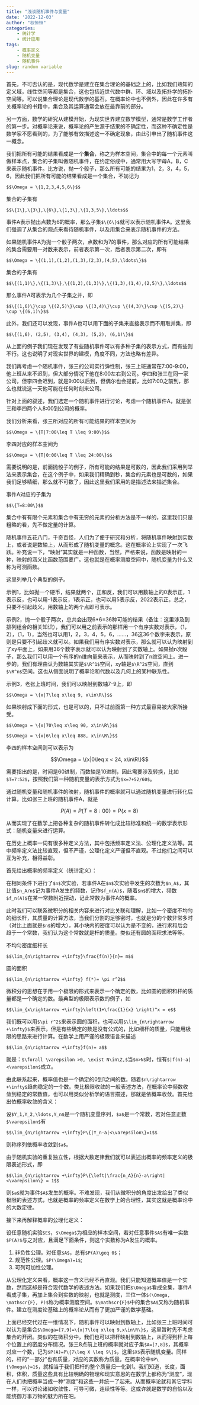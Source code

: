 ```yaml
---
title: "浅谈随机事件与变量"
date: '2022-12-03'
author: "权恒恒"
categories: 
	- 统计学
	- 统计应用
tags: 
	- 概率定义
	- 随机变量
	- 随机事件
slug: random variable
---
```


首先，不可否认的是，现代数学是建立在集合理论的基础之上的，比如我们熟知的定义域，线性空间等都是集合，这也包括近世代数中群、环、域以及拓扑学的拓扑空间等。可以说集合理论是现代数学的基石。在概率论中也不例外，因此在许多有关概率论的书籍中，集合及其运算通常会放在最靠前的部分。

另一方面，数学的研究从建模开始，为现实世界建立数学模型，通常是数学工作者的第一步。对概率论来说，概率论的产生源于结果的不确定性，而这种不确定性是数学家不愿看到的，为了能够有效描述这一不确定现象，由此引申出了随机事件这一概念。

我们把所有可能的结果看成是一个**集合**，称之为样本空间，集合中的每一个元素叫做样本点，集合的子集叫做随机事件，在约定俗成中，通常用大写字母A，B，C来表示随机事件。比方说，抛一个骰子，那么所有可能的结果为1，2，3，4，5，6，因此我们把所有可能的结果看成是一个集合，不妨记为

`$$\Omega = \{1,2,3,4,5,6\}$$`

集合的子集有

`$$\{1\},\{3\},\{6\},\{1,3\},\{1,3,5\},\ldots$$`

事件A表示抛出点数为6的概率，那么子集`$\{6\}$`就可以表示随机事件A。这里我们强调了从集合的观点来看待随机事件，以及用集合来表示随机事件的方法。

如果随机事件A为抛一个骰子两次，点数和为7的事件，那么对应的所有可能结果的集合需要用一对数来表示，前者表示第一次，后者表示第二次，即有

`$$\Omega = \{(1,1),(1,2),(1,3),(2,3),(4,5),\ldots\}$$`

集合的子集有

`$$\{(1,1)\},\{(1,3)\},\{(1,2),(1,3)\},\{(1,3),(1,4),(2,5)\},\ldots$$`

那么事件A可表示为几个子集之并，即

`$$\{(1,6)\}\cup \{(2,5)\}\cup \{(3,4)\}\cup \{(4,3)\}\cup \{(5,2)\} \cup \{(6,1)\}$$`

此外，我们还可以发现，事件A也可以用下面的子集来直接表示而不用取并集，即

`$$\{(1,6), (2,5), (3,4), (4,3), (5,2), (6,1)\}$$`

从上面的例子我们现在发现了有些随机事件可以有多种子集的表示方式，而有些则不行。这也说明了对现实世界的建模，角度不同，方法也略有差异。

我们再考虑一个随机事件，张三的公司实行弹性制，张三上班通常在7:00-9:00，他上班从来不迟到，但大部分情况下他在8:00左右到公司。李四和张三在同一家公司，但李四会迟到，就是9:00以后到，但偶尔也会提前，比如7:00之前到，那么也就说这一天他可能在任何时刻来公司。

针对上面的叙述，我们选定一个随机事件进行讨论，考虑一个随机事件A，就是张三和李四两个人8:00到公司的概率。

我们分析来看，张三所对应的所有可能结果的样本空间为

`$$\Omega = \{T|7:00\leq T \leq 9:00\}$$`

李四对应的样本空间为

`$$\Omega = \{T|0:00\leq T \leq 24:00\}$$`


需要说明的是，前面抛骰子的例子，所有可能的结果是可数的，因此我们采用列举法来表示集合，在这个例子中，如果我们精确到秒，集合的元素也是可数的，如果我们足够精细，那么就不可数了，因此这里我们采用的是描述法来描述集合。

事件A对应的子集为

`$$\{T=8:00\}$$`

集合中有有限个元素和集合中有无穷的元素的分析方法是不一样的，这里我们只是粗略的看，先不做定量的计算。

随机事件五花八门，千奇百怪，人们为了便于研究和分析，将随机事件映射到实数上，或者说是数轴上，从而形成了随机变量的概念。这在概率论上实现了一次飞跃。补充说一下，“映射”其实就是一种函数，当然，严格来说，函数是映射的一种，映射的涵义比函数范围要广。这也就是在概率测度空间中，随机变量为什么又称为可测函数。

这里列举几个典型的例子。

示例1，比如抛一个硬币，结果就两个，正和反，我们可以用数轴上的0表示正，1表示反，也可以用-1表示反，1表示正，也可以用5表示反，2022表示正，总之，只要不引起歧义，用数轴上的两个点即可表示。

示例2，抛一个骰子两次，总共会出现6*6=36种可能的结果（备注：这里涉及到排列组合的相关知识），我们可以用之前表示的那样用一个有序实数对表示，（1，2），（1，1），当然也可以用1，2，3，4，5，6，……，36这36个数字来表示，原则是只要不引起歧义就可以。如果我们用有序实数对表示，那么就可以认为映射到了xy平面上，如果用36个数字表示就可以认为映射到了实数轴上。如果抛n次骰子，那么我们可以用一个有序的n维向量来表示，从而映射到了n维空间上。进一步的，我们有理由认为数轴其实是`$\R^1$`空间，xy轴是`$\R^2$`空间，直到`$\R^n$`空间。这也从侧面说明了概率论和代数以及几何上的某种联系性。

示例3，老张上班时间，我们可以映射到数轴7-9上，即

`$$\Omega = \{x|7\leq x\leq 9, x\in\R\}$$`

如果映射成下面的形式，也是可以的，只不过前面第一种方式最容易被大家所接受。

`$$\Omega = \{x|70\leq x\leq 90, x\in\R\}$$`

`$$\Omega = \{x|6\leq x\leq 888, x\in\R\}$$`

李四的样本空间则可以表示为

$$\Omega = \{x|0\leq x < 24, x\in\R\}$$

需要指出的是，时间是60进制，而数轴是10进制，因此需要涉及转换，比如`$T=7:52$`，按照我们第一种随机变量的表示方式为`$x=7+52/60$`。

通过随机变量和随机事件的映射，随机事件的概率就可以通过随机变量进行转化后计算，比如张三上班的随机事件A，就是

$$P(A) = P\{T=8:00\} = P\{x=8\}$$

从而实现了在数学上把各种复杂的随机事件转化成比较标准和统一的数学表示形式：随机变量来进行运算。

在历史上概率一词有很多种定义方法，其中包括频率定义法、公理化定义法等。其中频率定义法比较直观，但不严谨，公理化定义严谨但不直观。不过他们之间可以互为补充，相得益彰。

首先给出概率的频率定义（统计定义）：

在相同条件下进行了`$n$`次实验，若事件A在`$n$`次实验中发生的次数为`$n_A$`，其比值`$n_A/n$`记为事件A发生的频数，记作`$f_n(A)$`，随着`$n$`的增大，频数`$f_n(A)$`在某一常数附近摆动，记此常数为事件A的概率。

此时我们可以联系微积分的相关内容来进行对比关联和理解，比如一个密度不均匀的细长杆，其质量的计算方法，当我们分割的足够密时，也就是分的个数非常多时（对比上面就是`$n$`的增大），其小块内的密度可以认为是不变的，进行求和后会趋于一个常数，我们认为这个常数就是杆的质量。类似还有圆的面积求法等等。

不均匀密度细杆长

`$$\lim_{n\rightarrow +\infty}\frac{f(n)}{n}= m$$`

圆的面积

`$$\lim_{n\rightarrow +\infty} f(*)= \pi r^2$$`

微积分的思想在于用一个极限的形式来表示一个确定的数，比如圆的面积和杆的质量都是一个确定的数。最典型的极限表示数的例子，如

`$$\lim_{x\rightarrow +\infty}\left(1+\frac{1}{x} \right)^x = e$$`

我们既可以用`$\pi r^2$`来表示圆的面积，也可以用`$\lim_{n\rightarrow +\infty}$`来表示，但是有些确定的数是没有公式的，比如细杆的质量，只能用极限的思路来进行计算。在数学上用严谨的极限语言来描述

`$$\lim_{n\rightarrow +\infty}f(n)= a$$`

就是：`$\forall \varepsilon >0, \exist N\in\Z,$`当`$n>N$`时，恒有`$|f(n)-a|<\varepsilon$`成立。

由此联系起来，概率值也是一个确定的0到1之间的数。随着`$n\rightarrow +\infty$`趋向稳定的一个数。类比极限收敛的一般表述方法，在概率论中频数收敛到稳定的常数值，也可以用类似分析学的语言描述，那就是依概率收敛。首先给出依概率收敛的含义：

设`$Y_1,Y_2,\ldots,Y_n$`是一个随机变量序列，`$a$`是一个常数，若对任意正数`$\varepsilon$`有

`$$\lim_{n\rightarrow +\infty}P\{|Y_n-a|<\varepsilon\}=1$$`

则称序列依概率收敛到`$a$`。

由于随机实验的重复独立性，根据大数定律我们就可以表述出概率的频率定义的极限表述形式，即

`$$\lim_{n\rightarrow +\infty}P\{\left|\frac{n_A}{n}-a\right|<\varepsilon\} = 1$$`

则`$a$`就为事件`$A$`发生的概率。不难发现，我们从微积分的角度出发给出了类似极限的表述方式，也就是概率的频率定义在数学上的合理性，其实这就是概率论中的大数定律。

接下来再解释概率的公理化定义：

设任意随机实验`$E$`，`$\Omega$`为相应的样本空间，若对任意事件`$A$`有唯一实数`$P(A)$`与之对应，且满足下面条件，则这个实数称为A发生的概率。

1. 非负性公理。对任意`$A$`，总有`$P(A)\geq 0$`；
2. 规范性公理。`$P(\Omega)=1$`;
3. 可列可加性公理。

从公理化定义来看，概率这一含义已经不再直观。我们只能知道概率值是一个实数，然而这却是符合现代数学的表述方法。如果我们把`$\Omega$`看成全集，事件$A$看成子集，再加上集合到实数的映射，也就是测度，三位一体`$(\Omega, \mathscr{F}, P)$`称为概率测度空间。`$\mathscr{F}$`中的集合`$A$`又称为随机事件。建立在测度论基础上的概率论从而有了更加严谨的数学基础。

上面已经交代过在一维情况下，随机事件可以映射到数轴上，比如张三上班时间可以认为是集合`$\Omega=[7,9]=\{x|7\leq x\leq 9,x\in\R\}$`，这里暂时先不考虑集合的开闭。类似的在微积分中，我们也可以把杆映射到数轴上，从而得到杆上每个位置上的密度分布情况。张三8点前上班的概率就对应子集`$A=[7,8]$`，其概率对应一个数，记为`$P(A)=P\{7\leq X \leq 9\}$`，这里`$X$`表示随机变量。同样的，杆的“一部分”也有质量，对应的实数称为质量。在概率论中`$P\{\Omega\}=1$`，就相当于我们把杆的整个质量归一化到1。我们知道，长度，面积，体积，质量这些具有比较明确的物理和现实意思的在数学上都称为“测度”，现在人们也把概率当成一种“测度”和这些一并统一了起来。从而概率论就和其它学科一样，可以讨论诸如收敛性、可导可微，连续性等等。这或许就是数学的自恰以及能统御万事万物的魅力所在吧。

